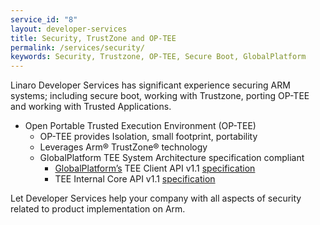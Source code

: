 ```yaml
---
service_id: "8"
layout: developer-services
title: Security, TrustZone and OP-TEE
permalink: /services/security/
keywords: Security, Trustzone, OP-TEE, Secure Boot, GlobalPlatform
---
```


Linaro Developer Services has significant experience securing ARM systems; including secure boot, working with Trustzone, porting OP-TEE and working with Trusted Applications.

- Open Portable Trusted Execution Environment (OP-TEE)
    - OP-TEE provides Isolation, small footprint, portability
    - Leverages Arm® TrustZone® technology
    - GlobalPlatform TEE System Architecture specification compliant
        - [GlobalPlatform’s](http://www.globalplatform.org/) TEE Client API v1.1 [specification](http://www.globalplatform.org/specificationsdevice.asp)
        - TEE Internal Core API v1.1 [specification](http://www.globalplatform.org/specificationsdevice.asp)

Let Developer Services help your company with all aspects of security related to product implementation on Arm.
